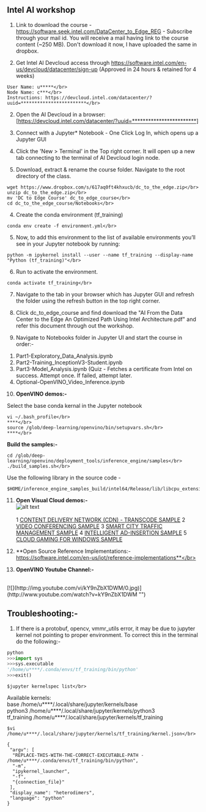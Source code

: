 ## **Intel AI workshop** </br>

1. Link to download the course - https://software.seek.intel.com/DataCenter_to_Edge_REG - Subscribe through your mail id. You will receive a mail having link to the course content (~250 MB). Don't download it now, I have uploaded the same in dropbox. </br>

2. Get Intel AI Devcloud access through https://software.intel.com/en-us/devcloud/datacenter/sign-up (Approved in 24 hours & retained for 4 weeks)</br>
```
User Name: u*****</br>
Node Name: c***</br>
Instructions: https://devcloud.intel.com/datacenter/?uuid=************************</br>
```
2. Open the AI Devcloud in a browser: [https://devcloud.intel.com/datacenter/?uuid=************************]</br>
 
3. Connect with a Jupyter* Notebook - One Click Log In, which opens up a Jupyter GUI</br>

4. Click the 'New > Terminal' in the Top right corner. It will open up a new tab connecting to the terminal of AI Devcloud login node.</br>

5. Download, extract & rename the course folder. Navigate to the root directory of the class.</br>
```
wget https://www.dropbox.com/s/617aq0ft4khxucb/dc_to_the_edge.zip</br>
unzip dc_to_the_edge.zip</br>
mv 'DC to Edge Course' dc_to_edge_course</br>
cd dc_to_the_edge_course/Notebooks</br>
```
4. Create the conda environment (tf_training)</br>
```
conda env create -f environment.yml</br>
```
5. Now, to add this environment to the list of available environments you’ll see in your Jupyter notebook by running:</br>
```
python -m ipykernel install --user --name tf_training --display-name "Python (tf_training)"</br>
```
6. Run to activate the environment.</br>
```
conda activate tf_training</br>
```
7. Navigate to the tab in your browser which has Jupyter GUI and refresh the folder using the refresh button in the top right corner.</br>

8. Click dc_to_edge_course and find download the "AI From the Data Center to the Edge An Optimized Path Using Intel Architecture.pdf" and refer this document through out the workshop.</br>

9. Navigate to Notebooks folder in Jupyter UI and start the course in order:-</br>

1) Part1-Exploratory_Data_Analysis.ipynb</br>
2) Part2-Training_InceptionV3-Student.ipynb</br>
3) Part3-Model_Analysis.ipynb (Quiz - Fetches a certificate from Intel on success. Attempt once. If failed, attempt later.</br>
4) Optional-OpenVINO_Video_Inference.ipynb</br>

10. **OpenVINO demos:-**</br>

Select the base conda kernal in the Jupyter notebook</br>
```
vi ~/.bash_profile</br>
****</br>
source /glob/deep-learning/openvino/bin/setupvars.sh</br>
****</br>
```
**Build the samples:-**</br>
```
cd /glob/deep-learning/openvino/deployment_tools/inference_engine/samples</br>
./build_samples.sh</br>
```
Use the following library in the source code - </br>
```
$HOME/inference_engine_samples_build/intel64/Release/lib/libcpu_extension.so</br>
```

11. **Open Visual Cloud demos:-**</br>
![alt text](https://01.org/sites/default/files/users/u66592/ovc-_pipeline_v3.png)
</br></br>
  1 [CONTENT DELIVERY NETWORK (CDN) - TRANSCODE SAMPLE](https://github.com/OpenVisualCloud/CDN-Transcode-Sample)
  2 [VIDEO CONFERENCING SAMPLE](https://github.com/OpenVisualCloud/Video-Conferencing-Sample)
  3 [SMART CITY TRAFFIC MANAGEMENT SAMPLE](https://github.com/OpenVisualCloud/Smart-City-Sample)
  4 [INTELLIGENT AD-INSERTION SAMPLE](https://github.com/OpenVisualCloud/Ad-Insertion-Sample)
  5 [CLOUD GAMING FOR WINDOWS SAMPLE](https://github.com/OpenVisualCloud/Cloud-Gaming-Windows-Sample)

12. **Open Source Reference Implementations:- https://software.intel.com/en-us/iot/reference-implementations**</br>

13. **OpenVINO Youtube Channel:-**
</br>
[![](http://img.youtube.com/vi/kY9nZbX1DWM/0.jpg)](http://www.youtube.com/watch?v=kY9nZbX1DWM "")
</br>

## **__Troubleshooting:-__**</br>

  1. If there is a protobuf, opencv, vmmr_utils error, it may be due to jupyter kernel not pointing to proper environment. To correct this in the terminal do the following:-</br>
```python
python
>>>import sys
>>>sys.executable
'/home/u****/.conda/envs/tf_training/bin/python'
>>>exit()
```

```
$jupyter kernelspec list</br>
```
Available kernels:</br>
  base             /home/u****/.local/share/jupyter/kernels/base</br>
  python3          /home/u****/.local/share/jupyter/kernels/python3</br>
  tf_training      /home/u****/.local/share/jupyter/kernels/tf_training</br>

```
$vi /home/u****/.local/share/jupyter/kernels/tf_training/kernel.json</br>
```

```
{
 "argv": [
  "REPLACE-THIS-WITH-THE-CORRECT-EXECUTABLE-PATH - /home/u****/.conda/envs/tf_training/bin/python",
  "-m",
  "ipykernel_launcher",
  "-f",
  "{connection_file}"
 ],
 "display_name": "heterodimers",
 "language": "python"
}
```
